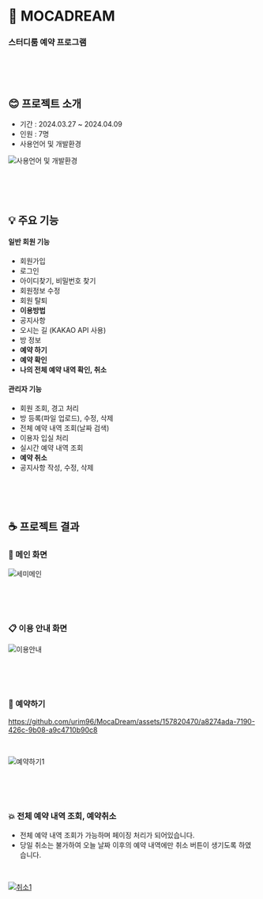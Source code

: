 # :notebook_with_decorative_cover: MOCADREAM 
### 스터디룸 예약 프로그램

<br><br><br>

## :blush: 프로젝트 소개

* 기간 : 2024.03.27 ~ 2024.04.09
* 인원 : 7명
* 사용언어 및 개발환경

![사용언어 및 개발환경](https://github.com/urim96/MocaDream/assets/157820470/de8d87fb-9312-4438-a9e3-2223bbea1542)

<br><br><br>

## :bulb: 주요 기능
#### 일반 회원 기능
- 회원가입
- 로그인
- 아이디찾기, 비밀번호 찾기
- 회원정보 수정
- 회원 탈퇴
- __이용방법__
- 공지사항
- 오시는 길 (KAKAO API 사용)
- 방 정보
- __예약 하기__
- __예약 확인__
- __나의 전체 예약 내역 확인, 취소__
  
#### 관리자 기능
- 회원 조회, 경고 처리
- 방 등록(파일 업로드), 수정, 삭제
- 전체 예약 내역 조회(날짜 검색)
- 이용자 입실 처리 
- 실시간 예약 내역 조회
- __예약 취소__
- 공지사항 작성, 수정, 삭제

<br><br><br>

## :coffee: 프로젝트 결과 

### :chocolate_bar: 메인 화면

![세미메인](https://github.com/urim96/MocaDream/assets/157820470/d297f84f-9384-4b94-8903-fa481f8a877e)

<br><br><br>

### :clipboard: 이용 안내 화면 

![이용안내](https://github.com/urim96/MocaDream/assets/157820470/ca803dcd-e145-4087-80aa-fe6eee6d09bb)

<br><br><br>

### :calendar: 예약하기

https://github.com/urim96/MocaDream/assets/157820470/a8274ada-7190-426c-9b08-a9c4710b90c8

<br>

![예약하기1](https://github.com/urim96/MocaDream/assets/157820470/32493571-7b65-4d64-819b-1b8c9ef60a39)

<br><br><br>

### :boom: 전체 예약 내역 조회, 예약취소

- 전체 예약 내역 조회가 가능하며 페이징 처리가 되어있습니다.
- 당일 취소는 불가하여 오늘 날짜 이후의 예약 내역에만 취소 버튼이 생기도록 하였습니다.
<br>

[![취소1](https://github.com/urim96/MocaDream/assets/157820470/42ffd0ff-1fb6-4009-b940-a7f068202e2f)](https://github.com/urim96/MocaDream/assets/157820470/9fe7a17a-186a-45f6-b5a2-426c52833b7d)
